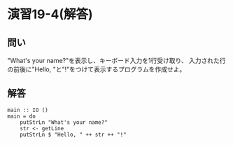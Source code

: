 演習19-4(解答)
==============

問い
----

"What's your name?"を表示し、キーボード入力を1行受け取り、
入力された行の前後に"Hello, "と"!"をつけて表示するプログラムを作成せよ。

解答
----

    main :: IO ()
    main = do
        putStrLn "What's your name?"
        str <- getLine
        putStrLn $ "Hello, " ++ str ++ "!"
